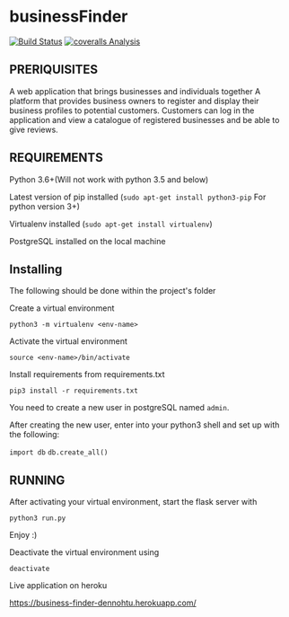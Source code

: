 # businessFinder

[![Build Status](https://travis-ci.org/dennohtu/businessFinder.svg?branch=complete)](https://travis-ci.org/dennohtu/businessFinder)
[![coveralls Analysis](https://coveralls.io/repos/dennohtu/businessFinder/badge.png)](https://coveralls.io/r/dennohtu/businessFinder)

## PRERIQUISITES

A web application that brings businesses and individuals together
A platform that provides business owners to register and display their business profiles to potential customers. 
Customers can log in the application and view a catalogue of registered businesses and be able to give reviews.

## REQUIREMENTS

Python 3.6+(Will not work with python 3.5 and below)

Latest version of pip installed (`sudo apt-get install python3-pip` For python version 3+)

Virtualenv installed (`sudo apt-get install virtualenv`)

PostgreSQL installed on the local machine

## Installing
The following should be done within the project's folder

Create a virtual environment

`python3 -m virtualenv <env-name>`

Activate the virtual environment

`source <env-name>/bin/activate`

Install requirements from requirements.txt

`pip3 install -r requirements.txt`

You need to create a new user in postgreSQL named `admin`.

After creating the new user, enter into your python3 shell and set up with the following:

`import db`
`db.create_all()`


## RUNNING

After activating your virtual environment, start the flask server with

`python3 run.py`

Enjoy :)

Deactivate the virtual environment using

`deactivate`

Live application on heroku

https://business-finder-dennohtu.herokuapp.com/